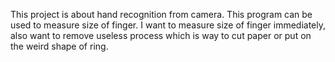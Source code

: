 This project is about hand recognition from camera.
This program can be used to measure size of finger.
I want to measure size of finger immediately, also want to remove useless process which is way to cut paper or put on the weird shape of ring. 
